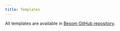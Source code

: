 ```yaml
---
title: Templates
---
```


All templates are available in [Besom GitHub repository](https://github.com/VirtusLab/besom/tree/v0.2.2/templates).